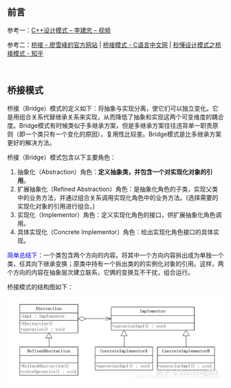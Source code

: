## 前言

参考一：[C++设计模式 – 李建忠 – 视频](https://www.bilibili.com/video/BV1V5411w7qg?p=7)

参考二：[桥接 - 廖雪峰的官方网站](https://www.liaoxuefeng.com/wiki/1252599548343744/1281319266943009) | [桥接模式 - C语言中文网](http://c.biancheng.net/view/1364.html) | [秒懂设计模式之桥接模式 - 知乎](https://zhuanlan.zhihu.com/p/58903776)

<br>

## 桥接模式

桥接（Bridge）模式的定义如下：将抽象与实现分离，使它们可以独立变化。它是用组合关系代替继承关系来实现，从而降低了抽象和实现这两个可变维度的耦合度。Bridge模式有时候类似于多继承方案，但是多继承方案往往违背单一职责原则（即一个类只有一个变化的原因），复用性比较差。Bridge模式是比多继承方案更好的解决方法。

桥接（Bridge）模式包含以下主要角色：

1. 抽象化（Abstraction）角色：**定义抽象类，并包含一个对实现化对象的引用**。
2. 扩展抽象化（Refined Abstraction）角色：是抽象化角色的子类，实现父类中的业务方法，并通过组合关系调用实现化角色中的业务方法。(选择需要的实现化对象的引用进行组合。)
3. 实现化（Implementor）角色：定义实现化角色的接口，供扩展抽象化角色调用。
4. 具体实现化（Concrete Implementor）角色：给出实现化角色接口的具体实现。

<font color=blue>简单总结下</font>：一个类包含两个方向的内容。将其中一个方向内容拆出成为单独一个类，任其向下继承变换；原类中持有一个拆出类的的实例化对象的引用。这样，两个方向的内容在抽象层次建立联系，它俩的变换互不干扰，组合运行。

桥接模式的结构图如下：

![桥接模式结构图](./桥接模式.assets/桥接模式结构图.jpg) 

